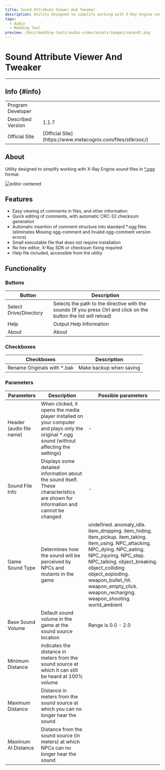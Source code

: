 ```yaml
---
title: Sound Attribute Viewer And Tweaker
description: Utility designed to simplify working with X-Ray Engine sound files in *.ogg format
tags:
  - Audio
  - Modding Tool
preview: /docs/modding-tools/audio-video/assets/images/savandt.png
---
```


# Sound Attribute Viewer And Tweaker

___

## Info {#info}

<table>
  <tbody>
    <tr>
      <td>Program Developer</td>
      <td><Authors
          authors={["nat_vac"]}
          size="small"
          showTitle={false}
        /></td>
    </tr>
    <tr>
      <td>Described Version</td>
      <td>1.1.7</td>
    </tr>
    <tr>
      <td>Official Site</td>
      <td>[Official Site](https://www.metacognix.com/files/stlkrsoc/)</td>
    </tr>
  </tbody>
</table>

## About

Utility designed to simplify working with X-Ray Engine sound files in [*.ogg](../../references/file-formats/audio-video/ogg.md) format.

![editor centered](assets/images/savandt.png)

## Features

- Easy viewing of comments in files, and other information
- Quick editing of comments, with automatic CRC-32 checksum generation
- Automatic insertion of comment structure into standard *.ogg files (eliminates Missing ogg-comment and Invalid ogg-comment version errors)
- Small executable file that does not require installation
- No hex editor, X-Ray SDK or checksum fixing required
- Help file included, accessible from the utility

## Functionality

### Buttons

| Button | Description |
|---|---|
| Select Drive/Directory | Selects the path to the directive with the sounds (If you press Ctrl and click on the button the list will reload) |
| Help | Output Help Information |
| About | About |

### Checkboxes

| Checkboxes | Description |
|---|---|
| Rename Originals with *.bak | Make backup when saving |

### Parameters

| Parameters | Description | Possible parameters |
|---|---|---|
| Header (audio file name) | When clicked, it opens the media player installed on your computer and plays only the original *.ogg sound (without affecting the settings) | - |
| Sound File Info | Displays some detailed information about the sound itself. These characteristics are shown for information and cannot be changed | - |
| Game Sound Type | Determines how the sound will be perceived by NPCs and mutants in the game | undefined. anomaly_idle. item_dropping. item_hiding. item_pickup. item_taking. item_using. NPC_attacking. NPC_dying. NPC_eating. NPC_injuring. NPC_step. NPC_talking. object_breaking. object_colliding object_exploding. weapon_bullet_hit. weapon_empty_click. weapon_recharging. weapon_shooting. world_ambient |
| Base Sound Volume | Default sound volume in the game at the sound source location | Range is 0.0 - 2.0 |
| Minimum Distance | indicates the distance in meters from the sound source at which it can still be heard at 100% volume |  |
| Maximum Distance | Distance in meters from the sound source at which you can no longer hear the sound |  |
| Maximum AI Distance | Distance from the sound source (in meters) at which NPCs can no longer hear the sound |  |
